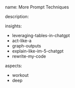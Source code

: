 name: More Prompt Techniques

description: 

insights:
  - leveraging-tables-in-chatgpt
  - act-like-a
  - graph-outputs
  - explain-like-im-5-chatgpt
  - rewrite-my-code

aspects:
  - workout
  - deep